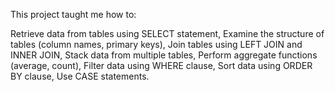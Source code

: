 This project taught me how to:

Retrieve data from tables using SELECT statement,
Examine the structure of tables (column names, primary keys),
Join tables using LEFT JOIN and INNER JOIN,
Stack data from multiple tables,
Perform aggregate functions (average, count),
Filter data using WHERE clause,
Sort data using ORDER BY clause,
Use CASE statements.
